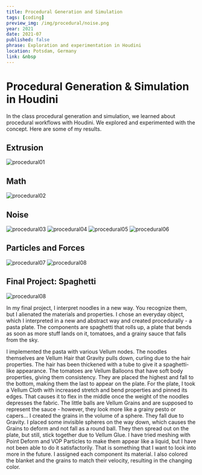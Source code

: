 ```yaml
---
title: Procedural Generation and Simulation
tags: [coding]
preview_img: /img/procedural/noise.png
year: 2021
date: 2021-07
published: false
phrase: Exploration and experimentation in Houdini
location: Potsdam, Germany
link: &nbsp
---
```


# Procedural Generation & Simulation in Houdini

In the class procedural generation and simulation, we learned about procedural workflows with Houdini. We explored and experimented with the concept. Here are some of my results.

## Extrusion

![procedural01](/img/procedural/extrusion.png)

## Math

![procedural02](/img/procedural/math.png)

## Noise

![procedural03](/img/procedural/noise.png)
![procedural04](/img/procedural/noise2.png)
![procedural05](/img/procedural/noise.gif)
![procedural06](/img/procedural/noise2.gif)

## Particles and Forces

![procedural07](/img/procedural/spread.gif)
![procedural08](/img/procedural/force.gif)

## Final Project: Spaghetti

![procedural08](/img/procedural/pgs_finalproject.gif)

In my final project, I interpret noodles in a new way. You recognize them, but I alienated the materials and properties. I chose an everyday object, which I interpreted in a new and abstract way and created procedurally - a pasta plate. The components are spaghetti that rolls up, a plate that bends as soon as more stuff lands on it, tomatoes, and a grainy sauce that falls from the sky.

I implemented the pasta with various Vellum nodes. The noodles themselves are Vellum Hair that Gravity pulls down, curling due to the hair properties. The hair has been thickened with a tube to give it a spaghetti-like appearance.
The tomatoes are Vellum Balloons that have soft body properties, giving them consistency. They are placed the highest and fall to the bottom, making them the last to appear on the plate.
For the plate, I took a Vellum Cloth with increased stretch and bend properties and pinned its edges. That causes it to flex in the middle once the weight of the noodles depresses the fabric.
The little balls are Vellum Grains and are supposed to represent the sauce - however, they look more like a grainy pesto or capers... I created the grains in the volume of a sphere. They fall due to Gravity. I placed some invisible spheres on the way down, which causes the Grains to deform and not fall as a round ball. They then spread out on the plate, but still, stick together due to Vellum Glue. I have tried meshing with Point Deform and VOP Particles to make them appear like a liquid, but I have not been able to do it satisfactorily. That is something that I want to look into more in the future.
I assigned each component its material. I also colored the blanket and the grains to match their velocity, resulting in the changing color.
